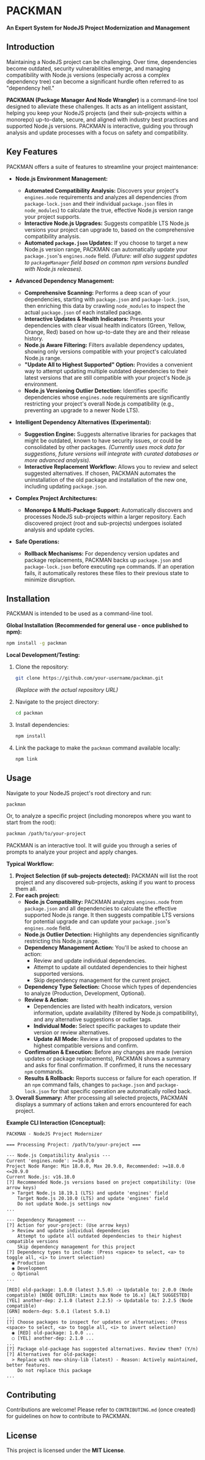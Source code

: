 
# PACKMAN

**An Expert System for NodeJS Project Modernization and Management**

## Introduction

Maintaining a NodeJS project can be challenging. Over time, dependencies become outdated, security vulnerabilities emerge, and managing compatibility with Node.js versions (especially across a complex dependency tree) can become a significant hurdle often referred to as "dependency hell."

**PACKMAN (Package Manager And Node Wrangler)** is a command-line tool designed to alleviate these challenges. It acts as an intelligent assistant, helping you keep your NodeJS projects (and their sub-projects within a monorepo) up-to-date, secure, and aligned with industry best practices and supported Node.js versions. PACKMAN is interactive, guiding you through analysis and update processes with a focus on safety and compatibility.

## Key Features

PACKMAN offers a suite of features to streamline your project maintenance:

* **Node.js Environment Management:**

  * **Automated Compatibility Analysis:** Discovers your project's `engines.node` requirements and analyzes all dependencies (from `package-lock.json` and their individual `package.json` files in `node_modules`) to calculate the true, effective Node.js version range your project supports.
  * **Interactive Node.js Upgrades:** Suggests compatible LTS Node.js versions your project can upgrade to, based on the comprehensive compatibility analysis.
  * **Automated `package.json` Updates:** If you choose to target a new Node.js version range, PACKMAN can automatically update your `package.json`'s `engines.node` field. *(Future: will also suggest updates to `packageManager` field based on common npm versions bundled with Node.js releases).*
* **Advanced Dependency Management:**

  * **Comprehensive Scanning:** Performs a deep scan of your dependencies, starting with `package.json` and `package-lock.json`, then enriching this data by crawling `node_modules` to inspect the actual `package.json` of each installed package.
  * **Interactive Updates & Health Indicators:** Presents your dependencies with clear visual health indicators (Green, Yellow, Orange, Red) based on how up-to-date they are and their release history.
  * **Node.js Aware Filtering:** Filters available dependency updates, showing only versions compatible with your project's calculated Node.js range.
  * **"Update All to Highest Supported" Option:** Provides a convenient way to attempt updating multiple outdated dependencies to their latest versions that are still compatible with your project's Node.js environment.
  * **Node.js Versioning Outlier Detection:** Identifies specific dependencies whose `engines.node` requirements are significantly restricting your project's overall Node.js compatibility (e.g., preventing an upgrade to a newer Node LTS).
* **Intelligent Dependency Alternatives (Experimental):**

  * **Suggestion Engine:** Suggests alternative libraries for packages that might be outdated, known to have security issues, or could be consolidated by other packages. *(Currently uses mock data for suggestions, future versions will integrate with curated databases or more advanced analysis).*
  * **Interactive Replacement Workflow:** Allows you to review and select suggested alternatives. If chosen, PACKMAN automates the uninstallation of the old package and installation of the new one, including updating `package.json`.
* **Complex Project Architectures:**

  * **Monorepo & Multi-Package Support:** Automatically discovers and processes NodeJS sub-projects within a larger repository. Each discovered project (root and sub-projects) undergoes isolated analysis and update cycles.
* **Safe Operations:**

  * **Rollback Mechanisms:** For dependency version updates and package replacements, PACKMAN backs up `package.json` and `package-lock.json` before executing `npm` commands. If an operation fails, it automatically restores these files to their previous state to minimize disruption.

## Installation

PACKMAN is intended to be used as a command-line tool.

**Global Installation (Recommended for general use - once published to npm):**

```bash
npm install -g packman
```

**Local Development/Testing:**

1. Clone the repository:

   ```bash
   git clone https://github.com/your-username/packman.git
   ```

   *(Replace with the actual repository URL)*
2. Navigate to the project directory:

   ```bash
   cd packman
   ```

3. Install dependencies:

   ```bash
   npm install
   ```

4. Link the package to make the `packman` command available locally:

   ```bash
   npm link
   ```

## Usage

Navigate to your NodeJS project's root directory and run:

```bash
packman
```

Or, to analyze a specific project (including monorepos where you want to start from the root):

```bash
packman /path/to/your-project
```

PACKMAN is an interactive tool. It will guide you through a series of prompts to analyze your project and apply changes.

**Typical Workflow:**

1. **Project Selection (if sub-projects detected):** PACKMAN will list the root project and any discovered sub-projects, asking if you want to process them all.
2. **For each project:**
   * **Node.js Compatibility:** PACKMAN analyzes `engines.node` from `package.json` and all dependencies to calculate the effective supported Node.js range. It then suggests compatible LTS versions for potential upgrade and can update your `package.json`'s `engines.node` field.
   * **Node.js Outlier Detection:** Highlights any dependencies significantly restricting this Node.js range.
   * **Dependency Management Action:** You'll be asked to choose an action:
     * Review and update individual dependencies.
     * Attempt to update all outdated dependencies to their highest supported versions.
     * Skip dependency management for the current project.
   * **Dependency Type Selection:** Choose which types of dependencies to analyze (Production, Development, Optional).
   * **Review & Action:**
     * Dependencies are listed with health indicators, version information, update availability (filtered by Node.js compatibility), and any alternative suggestions or outlier tags.
     * **Individual Mode:** Select specific packages to update their version or review alternatives.
     * **Update All Mode:** Review a list of proposed updates to the highest compatible versions and confirm.
   * **Confirmation & Execution:** Before any changes are made (version updates or package replacements), PACKMAN shows a summary and asks for final confirmation. If confirmed, it runs the necessary `npm` commands.
   * **Results & Rollback:** Reports success or failure for each operation. If an `npm` command fails, changes to `package.json` and `package-lock.json` for that specific operation are automatically rolled back.
3. **Overall Summary:** After processing all selected projects, PACKMAN displays a summary of actions taken and errors encountered for each project.

**Example CLI Interaction (Conceptual):**

```
PACKMAN - NodeJS Project Modernizer

=== Processing Project: /path/to/your-project ===

--- Node.js Compatibility Analysis ---
Current 'engines.node': >=16.0.0
Project Node Range: Min 18.0.0, Max 20.9.0, Recommended: >=18.0.0 <=20.9.0
Current Node.js: v16.10.0
[?] Recommended Node.js versions based on project compatibility: (Use arrow keys)
  > Target Node.js 18.19.1 (LTS) and update 'engines' field
    Target Node.js 20.10.0 (LTS) and update 'engines' field
    Do not update Node.js settings now
...

--- Dependency Management ---
[?] Action for your-project: (Use arrow keys)
  > Review and update individual dependencies
    Attempt to update all outdated dependencies to their highest compatible versions
    Skip dependency management for this project
[?] Dependency types to include: (Press <space> to select, <a> to toggle all, <i> to invert selection)
  ◉ Production
  ◉ Development
  ○ Optional
...

[RED] old-package: 1.0.0 (latest 3.5.0) -> Updatable to: 2.0.0 (Node compatible) [NODE OUTLIER: Limits max Node to 16.x] [ALT SUGGESTED]
[YEL] another-dep: 2.1.0 (latest 2.2.5) -> Updatable to: 2.2.5 (Node compatible)
[GRN] modern-dep: 5.0.1 (latest 5.0.1)
...
[?] Choose packages to inspect for updates or alternatives: (Press <space> to select, <a> to toggle all, <i> to invert selection)
  ◉ [RED] old-package: 1.0.0 ...
  ○ [YEL] another-dep: 2.1.0 ...
...
[?] Package old-package has suggested alternatives. Review them? (Y/n)
[?] Alternatives for old-package:
  > Replace with new-shiny-lib (latest) - Reason: Actively maintained, better features.
    Do not replace this package
...
```

## Contributing

Contributions are welcome! Please refer to `CONTRIBUTING.md` (once created) for guidelines on how to contribute to PACKMAN.

## License

This project is licensed under the **MIT License**.
